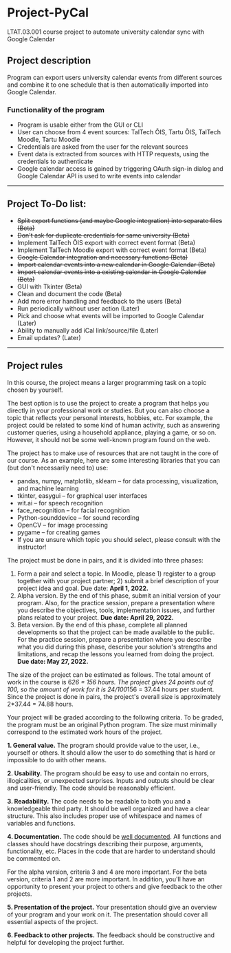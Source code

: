 # Project-PyCal
LTAT.03.001 course project to automate university calendar sync with Google Calendar

## Project description
Program can export users university calendar events from different sources and combine it to one schedule that is then automatically imported into Google Calendar.

### Functionality of the program
- Program is usable either from the GUI or CLI
- User can choose from 4 event sources: TalTech ÕIS, Tartu ÕIS, TalTech Moodle, Tartu Moodle
- Credentials are asked from the user for the relevant sources
- Event data is extracted from sources with HTTP requests, using the credentials to authenticate
- Google calendar access is gained by triggering OAuth sign-in dialog and Google Calendar API is used to write events into calendar

---

## Project To-Do list:

- ~~Split export functions (and maybe Google integration) into separate files (Beta)~~
- ~~Don't ask for duplicate credentials for same university (Beta)~~
- Implement TalTech ÕIS export with correct event format (Beta)
- Implement TalTech Moodle export with correct event format (Beta)
- ~~Google Calendar integration and necessary functions (Beta)~~
- ~~Import calendar events into a new calendar in Google Calendar (Beta)~~
- ~~Import calendar events into a existing calendar in Google Calendar (Beta)~~
- GUI with Tkinter (Beta)
- Clean and document the code (Beta)
- Add more error handling and feedback to the users (Beta)
- Run periodically without user action (Later)
- Pick and choose what events will be imported to Google Calendar (Later)
- Ability to manually add iCal link/source/file (Later)
- Email updates? (Later)

---

## Project rules
In this course, the project means a larger programming task on a topic chosen by yourself.

The best option is to use the project to create a program that helps you directly in your professional work or studies. But you can also choose a topic that reflects your personal interests, hobbies, etc. For example, the project could be related to some kind of human activity, such as answering customer queries, using a household appliance, playing a game, or so on. However, it should not be some well-known program found on the web.

The project has to make use of resources that are not taught in the core of our course. As an example, here are some interesting libraries that you can (but don't necessarily need to) use:

- pandas, numpy, matplotlib, sklearn – for data processing, visualization, and machine learning
- tkinter, easygui – for graphical user interfaces
- wit.ai – for speech recognition
- face_recognition – for facial recognition
- Python-sounddevice – for sound recording
- OpenCV – for image processing
- pygame – for creating games
- If you are unsure which topic you should select, please consult with the instructor!

The project must be done in pairs, and it is divided into three phases:

1. Form a pair and select a topic. In Moodle, please 1) register to a group together with your project partner; 2) submit a brief description of your project idea and goal. Due date: **April 1, 2022.**
2. Alpha version. By the end of this phase, submit an initial version of your program. Also, for the practice session, prepare a presentation where you describe the objectives, tools, implementation issues, and further plans related to your project.  **Due date: April 29, 2022.**
3. Beta version. By the end of this phase, complete all planned developments so that the project can be made available to the public. For the practice session, prepare a presentation where you describe what you did during this phase, describe your solution's strengths and limitations, and recap the lessons you learned from doing the project. **Due date: May 27, 2022.**

The size of the project can be estimated as follows. The total amount of work in the course is 6*26 = 156 hours. The project gives 24 points out of 100, so the amount of work for it is 24/100*156 = 37.44 hours per student. Since the project is done in pairs, the project's overall size is approximately 2*37.44 = 74.88 hours.

Your project will be graded according to the following criteria. To be graded, the program must be an original Python program. The size must minimally correspond to the estimated work hours of the project.

**1. General value.** The program should provide value to the user, i.e., yourself or others. It should allow the user to do something that is hard or impossible to do with other means.

**2. Usability.** The program should be easy to use and contain no errors, illogicalities, or unexpected surprises. Inputs and outputs should be clear and user-friendly. The code should be reasonably efficient.

**3. Readability.** The code needs to be readable to both you and a knowledgeable third party. It should be well organized and have a clear structure. This also includes proper use of whitespace and names of variables and functions.

**4. Documentation.** The code should be [well documented](https://realpython.com/documenting-python-code/). All functions and classes should have docstrings describing their purpose, arguments, functionality, etc. Places in the code that are harder to understand should be commented on.

For the alpha version, criteria 3 and 4 are more important. For the beta version, criteria 1 and 2 are more important.
In addition, you'll have an opportunity to present your project to others and give feedback to the other projects.

**5. Presentation of the project.** Your presentation should give an overview of your program and your work on it. The presentation should cover all essential aspects of the project.

**6. Feedback to other projects.** The feedback should be constructive and helpful for developing the project further.
